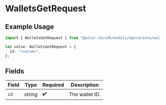 # WalletsGetRequest

## Example Usage

```typescript
import { WalletsGetRequest } from "@polar-sh/sdk/models/operations/walletsget.js";

let value: WalletsGetRequest = {
  id: "<value>",
};
```

## Fields

| Field              | Type               | Required           | Description        |
| ------------------ | ------------------ | ------------------ | ------------------ |
| `id`               | *string*           | :heavy_check_mark: | The wallet ID.     |
